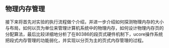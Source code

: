 ## 物理内存管理
接下来将首先对实验的执行流程做个介绍，并进一步介绍如何探测物理内存的大小与布局，如何以页为单位来管理计算机系统中的物理内存，如何设计物理内存页的分配算法，最后比较详细地分析了在80386的段页式硬件机制下，ucore操作系统把段式内存管理的功能弱化，并实现以分页为主的页式内存管理的过程。
